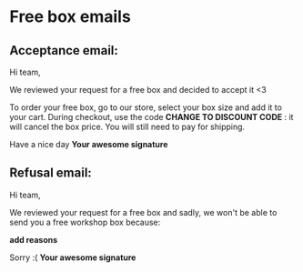 # Free box emails

## Acceptance email:

Hi team,

We reviewed your request for a free box and decided to accept it <3

To order your free box, go to our store, select your box size and add it to your cart. During checkout, use the code **CHANGE TO DISCOUNT CODE** : it will cancel the box price. You will still need to pay for shipping.

Have a nice day
**Your awesome signature**

## Refusal email:

Hi team,

We reviewed your request for a free box and sadly, we won't be able to send you a free workshop box because:

**add reasons**

Sorry :(
**Your awesome signature**
